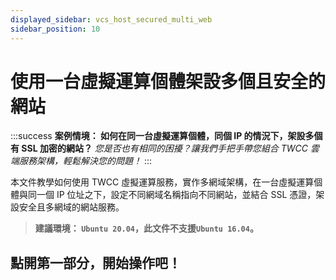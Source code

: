 ```yaml
---
displayed_sidebar: vcs_host_secured_multi_web
sidebar_position: 10
---
```


# 使用一台虛擬運算個體架設多個且安全的網站

:::success **案例情境： 如何在同一台虛擬運算個體，同個 IP 的情況下，架設多個有 SSL 加密的網站？** 
*您是否也有相同的困擾？讓我們手把手帶您組合 TWCC 雲端服務架構，輕鬆解決您的問題！*
:::

本文件教學如何使用 TWCC 虛擬運算服務，實作多網域架構，在一台虛擬運算個體與同一個 IP 位址之下，設定不同網域名稱指向不同網站，並結合 SSL 憑證，架設安全且多網域的網站服務。


> **建議環境： ```Ubuntu 20.04```，此文件不支援```Ubuntu 16.04```。**

## <i class="fa fa-backward" aria-hidden="true"></i> 點開第一部分，開始操作吧！
